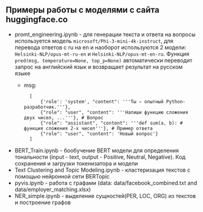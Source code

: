Примеры работы с моделями с сайта huggingface.co
----

- promt_engineering.ipynb - для генерации текста и ответа на вопросы используется модель ```microsoft/Phi-3-mini-4k-instruct```, для перевода ответов с ru на en и наоборот используются 2 модели: ```Helsinki-NLP/opus-mt-ru-en``` и ```Helsinki-NLP/opus-mt-en-ru```. Функция ```pred(msg, temperature=None, top_p=None)``` автоматически переводит запрос на английский язык и возвращает результат на русском языке
    - msg: 

            [
                {'role': 'system', "content": '''Ты — опытный Python-разработчик.'''},
                {"role": "user", "content": '''Напиши функцию сложения двух чисел, ...'''}, # Вопрос
                {"role": "assistant", "content": '''def sum(a, b): # функция сложения 2-х чисел'''}, # Пример ответа
                {"role": "user", "content": 'Новый вопрос'}
            ]

- BERT_Train.ipynb - бообучение BERT модели для определения тональности (input - text, output - Positive, Neutral, Negative). Код сохранения и загрузки токенизатора и модели
- Text Clustering and Topic Modeling.ipynb - кластеризация текстов с помощью нейронной сети BERTopic
- pyvis.ipynb - работа с графами (data: data/facebook_combined.txt and data/employer_matching.xlsx)
- NER_simple.ipynb - выделение сущностей(PER, LOC, ORG) из текстов и построение графов
